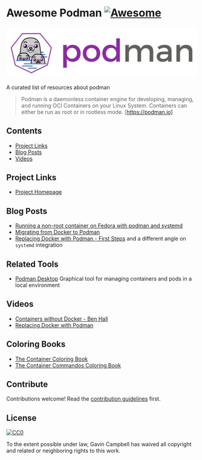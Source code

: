 # Awesome Podman [![Awesome](https://awesome.re/badge.svg)](https://awesome.re)
[<img src="podman.svg">](https://podman.io/)

A curated list of resources about podman

> Podman is a daemonless container engine for developing, managing, and running OCI Containers on your Linux System. Containers can either be run as root or in rootless mode. [https://podman.io]


## Contents

- [Project Links](#Project-Links)
- [Blog Posts](#Blog-Posts)
- [Videos](#Videos)

## Project Links
 - [Project Homepage](https://podman.io/)

## Blog Posts
 - [Running a non-root container on Fedora with podman and systemd ](https://blog.christophersmart.com/2019/09/20/running-a-non-root-container-on-fedora-with-podman-and-systemd/)
 - [Migrating from Docker to Podman](https://qulogic.gitlab.io/posts/2019-10-20-migrating-to-podman/)
 - [Replacing Docker with Podman - First Steps](https://blog.martdj.nl/2020/01/13/replacing-docker-with-podman-first-steps/) and a different angle on `systemd` integration
 
## Related Tools

 - [Podman Desktop](https://podman-desktop.io/) Graphical tool for managing containers and pods in a local environment
## Videos


- [Containers without Docker - Ben Hall](https://www.youtube.com/watch?v=1RetLodCL1g) 
- [Replacing Docker with Podman](https://media.ccc.de/v/ASG2018-177-replacing_docker_with_podman)


## Coloring Books

 - [The Container Coloring Book](https://github.com/fedoradesign/coloringbook-containers/blob/master/Print-Ready/Web.pdf)
 - [The Container Commandos Coloring Book](https://github.com/mairin/coloringbook-container-commandos/blob/master/Web.pdf)

## Contribute

Contributions welcome! Read the [contribution guidelines](contributing.md) first.


## License

[![CC0](https://mirrors.creativecommons.org/presskit/buttons/88x31/svg/cc-zero.svg)](https://creativecommons.org/publicdomain/zero/1.0)

To the extent possible under law, Gavin Campbell has waived all copyright and
related or neighboring rights to this work.
